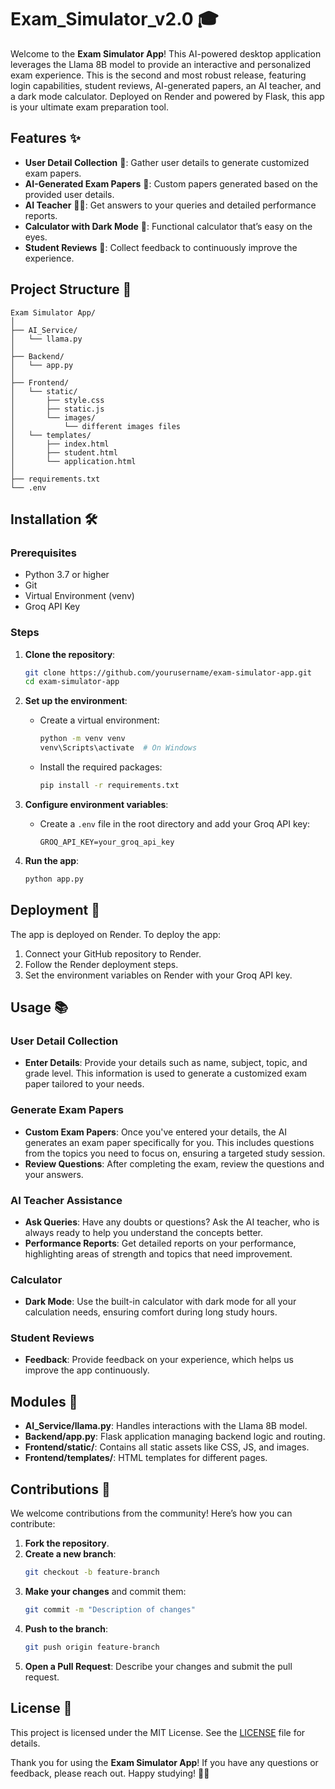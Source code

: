 # Exam_Simulator_v2.0 🎓

Welcome to the **Exam Simulator App**! This AI-powered desktop application leverages the Llama 8B model to provide an interactive and personalized exam experience. This is the second and most robust release, featuring login capabilities, student reviews, AI-generated papers, an AI teacher, and a dark mode calculator. Deployed on Render and powered by Flask, this app is your ultimate exam preparation tool.

## Features ✨

- **User Detail Collection** 📝: Gather user details to generate customized exam papers.
- **AI-Generated Exam Papers** 📄: Custom papers generated based on the provided user details.
- **AI Teacher** 🧑‍🏫: Get answers to your queries and detailed performance reports.
- **Calculator with Dark Mode** 🖤: Functional calculator that’s easy on the eyes.
- **Student Reviews** 💬: Collect feedback to continuously improve the experience.

## Project Structure 📁

```plaintext
Exam Simulator App/
│
├── AI_Service/
│   └── llama.py
│
├── Backend/
│   └── app.py
│
├── Frontend/
│   └── static/
│       ├── style.css
│       ├── static.js
│       └── images/
│           └── different images files
│   └── templates/
│       ├── index.html
│       ├── student.html
│       └── application.html
│
├── requirements.txt
└── .env
```

## Installation 🛠️

### Prerequisites
- Python 3.7 or higher
- Git
- Virtual Environment (venv)
- Groq API Key

### Steps

1. **Clone the repository**:
    ```bash
    git clone https://github.com/yourusername/exam-simulator-app.git
    cd exam-simulator-app
    ```

2. **Set up the environment**:
    - Create a virtual environment:
      ```bash
      python -m venv venv
      venv\Scripts\activate  # On Windows 
      ```
    - Install the required packages:
      ```bash
      pip install -r requirements.txt
      ```

3. **Configure environment variables**:
    - Create a `.env` file in the root directory and add your Groq API key:
      ```env
      GROQ_API_KEY=your_groq_api_key
      ```

4. **Run the app**:
    ```bash
    python app.py 
    ```

## Deployment 🚀

The app is deployed on Render. To deploy the app:

1. Connect your GitHub repository to Render.
2. Follow the Render deployment steps.
3. Set the environment variables on Render with your Groq API key.

## Usage 📚

### User Detail Collection
- **Enter Details**: Provide your details such as name, subject, topic, and grade level. This information is used to generate a customized exam paper tailored to your needs.

### Generate Exam Papers
- **Custom Exam Papers**: Once you've entered your details, the AI generates an exam paper specifically for you. This includes questions from the topics you need to focus on, ensuring a targeted study session.
- **Review Questions**: After completing the exam, review the questions and your answers.

### AI Teacher Assistance
- **Ask Queries**: Have any doubts or questions? Ask the AI teacher, who is always ready to help you understand the concepts better.
- **Performance Reports**: Get detailed reports on your performance, highlighting areas of strength and topics that need improvement.

### Calculator
- **Dark Mode**: Use the built-in calculator with dark mode for all your calculation needs, ensuring comfort during long study hours.

### Student Reviews
- **Feedback**: Provide feedback on your experience, which helps us improve the app continuously.

## Modules 🧩

- **AI_Service/llama.py**: Handles interactions with the Llama 8B model.
- **Backend/app.py**: Flask application managing backend logic and routing.
- **Frontend/static/**: Contains all static assets like CSS, JS, and images.
- **Frontend/templates/**: HTML templates for different pages.

## Contributions 🤝

We welcome contributions from the community! Here’s how you can contribute:

1. **Fork the repository**.
2. **Create a new branch**:
    ```bash
    git checkout -b feature-branch
    ```
3. **Make your changes** and commit them:
    ```bash
    git commit -m "Description of changes"
    ```
4. **Push to the branch**:
    ```bash
    git push origin feature-branch
    ```
5. **Open a Pull Request**: Describe your changes and submit the pull request.

## License 📜

This project is licensed under the MIT License. See the [LICENSE](LICENSE) file for details.

Thank you for using the **Exam Simulator App**! If you have any questions or feedback, please reach out. Happy studying! 📖✨
